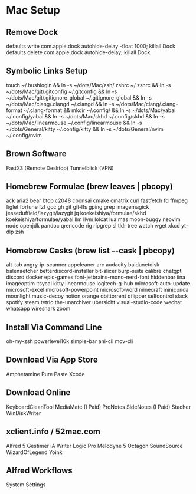 # Mac Setup

## Remove Dock

defaults write com.apple.dock autohide-delay -float 1000; killall Dock
defaults delete com.apple.dock autohide-delay; killall Dock

## Symbolic Links Setup

touch ~/.hushlogin &&
ln -s ~/dots/Mac/zsh/.zshrc ~/.zshrc &&
ln -s ~/dots/Mac/git/.gitconfig ~/.gitconfig &&
ln -s ~/dots/Mac/git/.gitignore_global ~/.gitignore_global &&
ln -s ~/dots/Mac/clang/.clangd ~/.clangd &&
ln -s ~/dots/Mac/clang/.clang-format ~/.clang-format &&
mkdir ~/.config/ &&
ln -s ~/dots/Mac/yabai ~/.config/yabai &&
ln -s ~/dots/Mac/skhd ~/.config/skhd &&
ln -s ~/dots/Mac/linearmouse ~/.config/linearmouse &&
ln -s ~/dots/General/kitty ~/.config/kitty &&
ln -s ~/dots/General/nvim ~/.config/nvim

## Brown Software

FastX3 (Remote Desktop)
Tunnelblick (VPN)

## Homebrew Formulae (brew leaves | pbcopy)

ack
aria2
bear
btop
c2048
cbonsai
cmake
cmatrix
curl
fastfetch
fd
ffmpeg
figlet
fortune
fzf
gcc
gh
git
git-lfs
gping
grep
imagemagick
jesseduffield/lazygit/lazygit
jq
koekeishiya/formulae/skhd
koekeishiya/formulae/yabai
llm
llvm
lolcat
lua
mas
moon-buggy
neovim
node
openjdk
pandoc
qrencode
rig
ripgrep
sl
tldr
tree
watch
wget
xkcd
yt-dlp
zsh

## Homebrew Casks (brew list --cask | pbcopy)

alt-tab
angry-ip-scanner
appcleaner
arc
audacity
baidunetdisk
balenaetcher
betterdiscord-installer
bit-slicer
burp-suite
calibre
chatgpt
discord
docker
epic-games
font-jetbrains-mono-nerd-font
hiddenbar
iina
imageoptim
itsycal
kitty
linearmouse
logitech-g-hub
microsoft-auto-update
microsoft-excel
microsoft-powerpoint
microsoft-word
minecraft
miniconda
moonlight
music-decoy
notion
orange
qbittorrent
qflipper
selfcontrol
slack
spotify
steam
tetrio
the-unarchiver
ubersicht
visual-studio-code
wechat
whatsapp
wireshark
zoom

## Install Via Command Line

oh-my-zsh
powerlevel10k
simple-bar
ani-cli
mov-cli

## Download Via App Store

Amphetamine
Pure Paste
Xcode

## Download Online

KeyboardCleanTool
MediaMate (I Paid)
ProNotes
SideNotes (I Paid)
Stacher
WinDiskWriter

## xclient.info / 52mac.com

Alfred 5
Gestimer
iA Writer
Logic Pro
Melodyne 5
Octagon
SoundSource
WizardOfLegend
Yoink

## Alfred Workflows

System Settings
